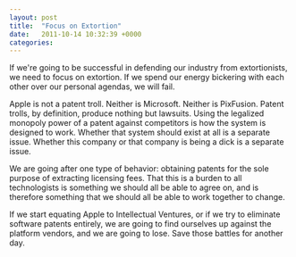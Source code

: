 ```yaml
---
layout: post
title:  "Focus on Extortion"
date:   2011-10-14 10:32:39 +0000
categories: 
---
```



If we're going to be successful in defending our industry from extortionists, we need to focus on extortion. If we spend our energy bickering with each other over our personal agendas, we will fail.



Apple is not a patent troll. Neither is Microsoft. Neither is PixFusion. Patent trolls, by definition, produce nothing but lawsuits. Using the legalized monopoly power of a patent against competitors is how the system is designed to work. Whether that system should exist at all is a separate issue. Whether this company or that company is being a dick is a separate issue.



We are going after one type of behavior: obtaining patents for the sole purpose of extracting licensing fees. That this is a burden to all technologists is something we should all be able to agree on, and is therefore something that we should all be able to work together to change.



If we start equating Apple to Intellectual Ventures, or if we try to eliminate software patents entirely, we are going to find ourselves up against the platform vendors, and we are going to lose. Save those battles for another day. 


